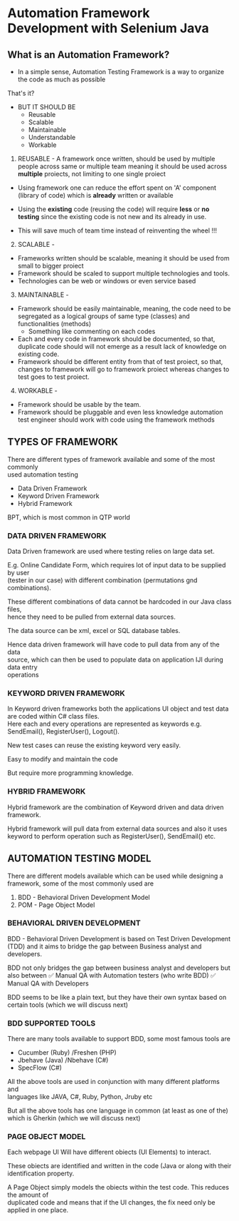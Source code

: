 # Automation Framework Development with Selenium Java

## What is an Automation Framework?

* In a simple sense, Automation Testing Framework is a way to organize the code as much as possible

That's it?

* BUT IT SHOULD BE
  * Reusable
  * Scalable
  * Maintainable
  * Understandable
  * Workable

1. REUSABLE - A framework once written, should be used by multiple people across same or multiple
team meaning it should be used across **multiple** proiects, not limiting to one single
proiect

* Using framework one can reduce the effort spent on 'A' component (library of code)
which is **already** written or available

* Using the **existing** code (reusing the code) will require **less** or **no testing** since the
existing code is not new and its already in use.

* This will save much of team time instead of reinventing the wheel !!!

2. SCALABLE -

* Frameworks written should be scalable, meaning it should be used from small to
bigger proiect
* Framework should be scaled to support multiple technologies and tools.
* Technologies can be web or windows or even service based

3. MAINTAINABLE -

* Framework should be easily maintainable, meaning, the code need to be segregated
as a logical groups of same type (classes) and functionalities (methods)
  * Something like commenting on each codes
* Each and every code in framework should be documented, so that, duplicate code
should will not emerge as a result lack of knowledge on existing code.
* Framework should be different entity from that of test proiect, so that, changes to
framework will go to framework proiect whereas changes to test goes to test proiect.

4. WORKABLE -  

* Framework should be usable by the team.
* Framework should be pluggable and even less knowledge automation test engineer
should work with code using the framework methods

## TYPES OF FRAMEWORK

There are different types of framework available and some of the most commonly  
used automation testing  

* Data Driven Framework
* Keyword Driven Framework
* Hybrid Framework

BPT, which is most common in QTP world

### DATA DRIVEN FRAMEWORK

Data Driven framework are used where testing relies on large data set.  

E.g. Online Candidate Form, which requires lot of input data to be supplied by user  
(tester in our case) with different combination (permutations gnd combinations).  

These different combinations of data cannot be hardcoded in our Java class files,  
hence they need to be pulled from external data sources.

The data source can be xml, excel or SQL database tables.

Hence data driven framework will have code to pull data from any of the data  
source, which can then be used to populate data on application IJI during data entry  
operations

### KEYWORD DRIVEN FRAMEWORK

In Keyword driven frameworks both the applications UI object and test data are
coded within C# class files.  
Here each and every operations are represented as keywords e.g. SendEmail(),
RegisterUser(), Logout().  

New test cases can reuse the existing keyword very easily.

Easy to modify and maintain the code

But require more programming knowledge.

### HYBRID FRAMEWORK

Hybrid framework are the combination of Keyword driven and data driven framework.

Hybrid framework will pull data from external data sources and also it uses keyword to perform operation such as RegisterUser(), SendEmail() etc.

## AUTOMATION TESTING MODEL

There are different models available which can be used while designing a framework, some of the most commonly used are

1. BDD - Behavioral Driven Development Model
2. POM - Page Object Model

### BEHAVIORAL DRIVEN DEVELOPMENT

BDD - Behavioral Driven Development is based on Test Driven Development (TDD)
and it aims to bridge the gap between Business analyst and developers.

BDD not only bridges the gap between business analyst and developers but also
between
✅ Manual QA with Automation testers (who write BDD)
✅ Manual QA with Developers

BDD seems to be like a plain text, but they have their own syntax based on certain
tools (which we will discuss next)

### BDD SUPPORTED TOOLS

There are many tools available to support BDD, some most famous tools are

* Cucumber (Ruby) /Freshen (PHP)
* Jbehave (Java) /Nbehave (C#)
* SpecFlow (C#)

All the above tools are used in conjunction with many different platforms and  
languages like JAVA, C#, Ruby, Python, Jruby etc

But all the above tools has one language in common (at least as one of the) which is
Gherkin (which we will discuss next)

### PAGE OBJECT MODEL

Each webpage Ul Will have different obiects (Ul Elements) to interact.

These obiects are identified and written in the code (Java or along with their identification
property.

A Page Object simply models the obiects within the test code. This reduces the amount of  
duplicated code and means that if the UI changes, the fix need only be applied in one place.
